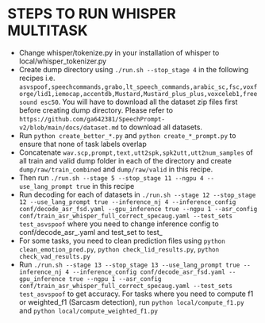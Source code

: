 # STEPS TO RUN WHISPER MULTITASK
- Change whisper/tokenize.py in your installation of whisper to  local/whisper_tokenizer.py
- Create dump directory using ``./run.sh --stop_stage 4`` in the following recipes i.e. ``asvspoof,speechcommands,grabo,lt_speech_commands,arabic_sc,fsc,voxforge/lid1,iemocap,accentdb,Mustard,Mustard_plus_plus,voxceleb1,freesound esc50``. You will have to download all the dataset zip files first before creating dump directory. Please refer to ``https://github.com/ga642381/SpeechPrompt-v2/blob/main/docs/dataset.md`` to download all datasets.
- Run ``python create_better_*.py`` and ``python create_*_prompt.py`` to ensure that none of task labels overlap
- Concatenate ``wav.scp,prompt,text,utt2spk,spk2utt,utt2num_samples`` of all train and valid dump folder in each of the directory and create   ``dump/raw/train_combined`` and ``dump/raw/valid`` in this recipe.
- Then run ``./run.sh --stage 5 --stop_stage 11 --ngpu 4 --use_lang_prompt true`` in this recipe
- Run decoding for each of datasets in ``./run.sh --stage 12 --stop_stage 12 --use_lang_prompt true --inference_nj 4 --inference_config conf/decode_asr_fsd.yaml --gpu_inference true --ngpu 1 --asr_config conf/train_asr_whisper_full_correct_specaug.yaml --test_sets test_asvspoof`` where you need to change inference config to conf/decode_asr_<task>.yaml and test_set to test_<dataset>
- For some tasks, you need to clean prediction files using ``python clean_emotion_pred.py``, ``python check_lid_results.py``, ``python check_vad_results.py``
- Run ``./run.sh --stage 13 --stop_stage 13 --use_lang_prompt true --inference_nj 4 --inference_config conf/decode_asr_fsd.yaml --gpu_inference true --ngpu 1 --asr_config conf/train_asr_whisper_full_correct_specaug.yaml --test_sets test_asvspoof`` to get accuracy. For tasks where you need to compute f1 or weighted_f1 (Sarcasm detection), run ``python local/compute_f1.py`` and ``python local/compute_weighted_f1.py``
